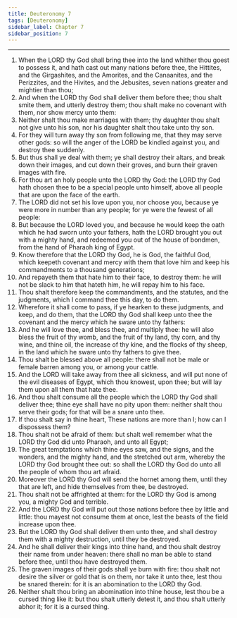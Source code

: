 ```yaml
---
title: Deuteronomy 7
tags: [Deuteronomy]
sidebar_label: Chapter 7
sidebar_position: 7
---
```


---
1. When the LORD thy God shall bring thee into the land whither thou goest to possess it, and hath cast out many nations before thee, the Hittites, and the Girgashites, and the Amorites, and the Canaanites, and the Perizzites, and the Hivites, and the Jebusites, seven nations greater and mightier than thou;
2. And when the LORD thy God shall deliver them before thee; thou shalt smite them, and utterly destroy them; thou shalt make no covenant with them, nor show mercy unto them:
3. Neither shalt thou make marriages with them; thy daughter thou shalt not give unto his son, nor his daughter shalt thou take unto thy son.
4. For they will turn away thy son from following me, that they may serve other gods: so will the anger of the LORD be kindled against you, and destroy thee suddenly.
5. But thus shall ye deal with them; ye shall destroy their altars, and break down their images, and cut down their groves, and burn their graven images with fire.
6. For thou art an holy people unto the LORD thy God: the LORD thy God hath chosen thee to be a special people unto himself, above all people that are upon the face of the earth.
7. The LORD did not set his love upon you, nor choose you, because ye were more in number than any people; for ye were the fewest of all people:
8. But because the LORD loved you, and because he would keep the oath which he had sworn unto your fathers, hath the LORD brought you out with a mighty hand, and redeemed you out of the house of bondmen, from the hand of Pharaoh king of Egypt.
9. Know therefore that the LORD thy God, he is God, the faithful God, which keepeth covenant and mercy with them that love him and keep his commandments to a thousand generations;
10. And repayeth them that hate him to their face, to destroy them: he will not be slack to him that hateth him, he will repay him to his face.
11. Thou shalt therefore keep the commandments, and the statutes, and the judgments, which I command thee this day, to do them.
12. Wherefore it shall come to pass, if ye hearken to these judgments, and keep, and do them, that the LORD thy God shall keep unto thee the covenant and the mercy which he sware unto thy fathers:
13. And he will love thee, and bless thee, and multiply thee: he will also bless the fruit of thy womb, and the fruit of thy land, thy corn, and thy wine, and thine oil, the increase of thy kine, and the flocks of thy sheep, in the land which he sware unto thy fathers to give thee.
14. Thou shalt be blessed above all people: there shall not be male or female barren among you, or among your cattle.
15. And the LORD will take away from thee all sickness, and will put none of the evil diseases of Egypt, which thou knowest, upon thee; but will lay them upon all them that hate thee.
16. And thou shalt consume all the people which the LORD thy God shall deliver thee; thine eye shall have no pity upon them: neither shalt thou serve their gods; for that will be a snare unto thee.
17. If thou shalt say in thine heart, These nations are more than I; how can I dispossess them?
18. Thou shalt not be afraid of them: but shalt well remember what the LORD thy God did unto Pharaoh, and unto all Egypt;
19. The great temptations which thine eyes saw, and the signs, and the wonders, and the mighty hand, and the stretched out arm, whereby the LORD thy God brought thee out: so shall the LORD thy God do unto all the people of whom thou art afraid.
20. Moreover the LORD thy God will send the hornet among them, until they that are left, and hide themselves from thee, be destroyed.
21. Thou shalt not be affrighted at them: for the LORD thy God is among you, a mighty God and terrible.
22. And the LORD thy God will put out those nations before thee by little and little: thou mayest not consume them at once, lest the beasts of the field increase upon thee.
23. But the LORD thy God shall deliver them unto thee, and shall destroy them with a mighty destruction, until they be destroyed.
24. And he shall deliver their kings into thine hand, and thou shalt destroy their name from under heaven: there shall no man be able to stand before thee, until thou have destroyed them.
25. The graven images of their gods shall ye burn with fire: thou shalt not desire the silver or gold that is on them, nor take it unto thee, lest thou be snared therein: for it is an abomination to the LORD thy God.
26. Neither shalt thou bring an abomination into thine house, lest thou be a cursed thing like it: but thou shalt utterly detest it, and thou shalt utterly abhor it; for it is a cursed thing.